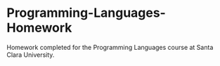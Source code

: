 # Programming-Languages-Homework
Homework completed for the Programming Languages course at Santa Clara University.
